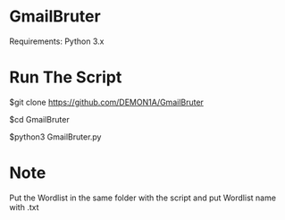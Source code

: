 # GmailBruter
Requirements: Python 3.x
# Run The Script
$git clone https://github.com/DEMON1A/GmailBruter

$cd GmailBruter

$python3 GmailBruter.py

# Note
Put the Wordlist in the same folder with the script and put Wordlist name with .txt
